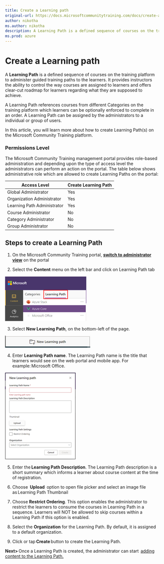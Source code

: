 ```yaml
---
title: Create a Learning path
original-url: https://docs.microsoftcommunitytraining.com/docs/create-a-learning-path
author: nikotha
ms.author: nikotha
description: A Learning Path is a defined sequence of courses on the training platform to administer guided training paths to the learners.
ms.prod: azure
---
```


# Create a Learning path

A **Learning Path** is a defined sequence of courses on the training platform to administer guided training paths to the learners. It provides instructors the ability to control the way courses are assigned to learners and offers clear-cut roadmap for learners regarding what they are supposed to achieve.

A Learning Path references courses from different Categories on the training platform which learners can be optionally enforced to complete in an order. A Learning Path can be assigned by the administrators to a individual or group of users.

In this article, you will learn more about how to create Learning Path(s) on the Microsoft Community Training platform.

### Permissions Level
The Microsoft Community Training management portal provides role-based administration and depending upon the type of access level the administrators can perform an action on the portal. The table below shows administrative role which are allowed to create Learning Paths on the portal:

| Access Level  | Create Learning Path |
| --- | --- |
| Global Administrator | Yes |
| Organization Administrator | Yes |
| Learning Path Administrator | Yes |
| Course Administrator | No |
| Category Administrator | No |
| Group Administrator | No |

## Steps to create a Learning Path

1.	On the Microsoft Community Training portal, [**switch to administrator view**](https://microsoftindia.document360.io/docs/configure-platform#step-2--switch-to-administrator-view-of-the-portal) on the portal

2.	Select the **Content** menu on the left bar and click on Learning Path tab

![Content on left bar](../../../media/image%28388%29.png)

3.	Select **New Learning Path**, on the bottom-left of the page.

![Select New Learning Path](../../../media/image%28390%29.png)

4.	Enter **Learning Path name**. The Learning Path name is the title that learners would see on the web portal and mobile app. For example: Microsoft Office.

![New Learning Path](../../../media/image%28391%29.png)

5.	 Enter the **Learning Path Description**. The Learning Path description is a short summary which informs a learner about course content at the time of registration.

6.	 Choose  **Upload**  option to open file picker and select an image file as Learning Path Thumbnail

7.	 Choose **Restrict Ordering**. This option enables the administrator to restrict the learners to consume the courses in Learning Path in a sequence. Learners will NOT be allowed to skip courses within a Learning Path if this option is enabled.

8.	 Select the **Organization** for the Learning Path. By default, it is assigned to a default organization.

9.	 Click or tap **Create** button to create the Learning Path.

**Next>** Once a Learning Path is created, the administrator can start  [adding content to the Learning Path.](3_add-course-to-a-learning-path.md)
